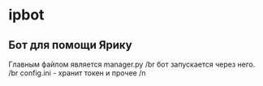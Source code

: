# ipbot
Бот для помощи Ярику
--------------
Главным файлом является manager.py /br
бот запускается через него. /br
config.ini - хранит токен и прочее /n
